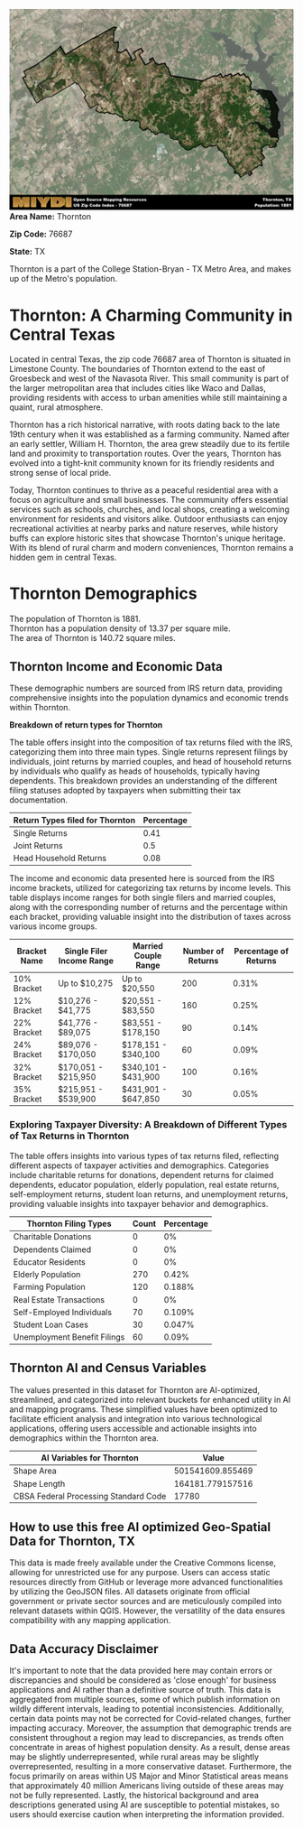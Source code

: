 ![Image Alt Text](../_images/76687.png)
**Area Name:** Thornton

**Zip Code:** 76687

**State:** TX

Thornton is a part of the College Station-Bryan - TX Metro Area, and makes up  of the Metro's population.  

# Thornton: A Charming Community in Central Texas  

Located in central Texas, the zip code 76687 area of Thornton is situated in Limestone County. The boundaries of Thornton extend to the east of Groesbeck and west of the Navasota River. This small community is part of the larger metropolitan area that includes cities like Waco and Dallas, providing residents with access to urban amenities while still maintaining a quaint, rural atmosphere.

Thornton has a rich historical narrative, with roots dating back to the late 19th century when it was established as a farming community. Named after an early settler, William H. Thornton, the area grew steadily due to its fertile land and proximity to transportation routes. Over the years, Thornton has evolved into a tight-knit community known for its friendly residents and strong sense of local pride.

Today, Thornton continues to thrive as a peaceful residential area with a focus on agriculture and small businesses. The community offers essential services such as schools, churches, and local shops, creating a welcoming environment for residents and visitors alike. Outdoor enthusiasts can enjoy recreational activities at nearby parks and nature reserves, while history buffs can explore historic sites that showcase Thornton's unique heritage. With its blend of rural charm and modern conveniences, Thornton remains a hidden gem in central Texas.

# Thornton Demographics

The population of Thornton is 1881.  
Thornton has a population density of 13.37 per square mile.  
The area of Thornton is 140.72 square miles.  

## Thornton Income and Economic Data

These demographic numbers are sourced from IRS return data, providing comprehensive insights into the population dynamics and economic trends within Thornton.

**Breakdown of return types for Thornton**

The table offers insight into the composition of tax returns filed with the IRS, categorizing them into three main types. Single returns represent filings by individuals, joint returns by married couples, and head of household returns by individuals who qualify as heads of households, typically having dependents. This breakdown provides an understanding of the different filing statuses adopted by taxpayers when submitting their tax documentation.

| Return Types filed for Thornton                              | Percentage          |
|----------------------------------------------------------|---------------------|
| Single Returns                                            | 0.41 |
| Joint Returns                                             | 0.5 |
| Head Household Returns                                    | 0.08 |

The income and economic data presented here is sourced from the IRS income brackets, utilized for categorizing tax returns by income levels. This table displays income ranges for both single filers and married couples, along with the corresponding number of returns and the percentage within each bracket, providing valuable insight into the distribution of taxes across various income groups.

| Bracket Name       | Single Filer Income Range | Married Couple Range | Number of Returns | Percentage of Returns |
|--------------------|----------------------------|----------------------|-------------------|-----------------------|
| 10% Bracket        | Up to $10,275              | Up to $20,550        | 200 | 0.31% |
| 12% Bracket        | $10,276 - $41,775          | $20,551 - $83,550    | 160 | 0.25% |
| 22% Bracket        | $41,776 - $89,075          | $83,551 - $178,150   | 90 | 0.14% |
| 24% Bracket        | $89,076 - $170,050         | $178,151 - $340,100  | 60 | 0.09% |
| 32% Bracket        | $170,051 - $215,950        | $340,101 - $431,900  | 100 | 0.16% |
| 35% Bracket        | $215,951 - $539,900        | $431,901 - $647,850  | 30 | 0.05% |

### Exploring Taxpayer Diversity: A Breakdown of Different Types of Tax Returns in Thornton

The table offers insights into various types of tax returns filed, reflecting different aspects of taxpayer activities and demographics. Categories include charitable returns for donations, dependent returns for claimed dependents, educator population, elderly population, real estate returns, self-employment returns, student loan returns, and unemployment returns, providing valuable insights into taxpayer behavior and demographics.

| Thornton Filing Types                    | Count | Percentage |
|--------------------------------------|-------|------------|
| Charitable Donations                 | 0 | 0% |
| Dependents Claimed                   | 0 | 0% |
| Educator Residents                   | 0 | 0% |
| Elderly Population                   | 270 | 0.42% |
| Farming Population                   | 120 | 0.188% |
| Real Estate Transactions             | 0 | 0% |
| Self-Employed Individuals            | 70 | 0.109% |
| Student Loan Cases                   | 30 | 0.047% |
| Unemployment Benefit Filings         | 60 | 0.09% |

## Thornton AI and Census Variables

The values presented in this dataset for Thornton are AI-optimized, streamlined, and categorized into relevant buckets for enhanced utility in AI and mapping programs. These simplified values have been optimized to facilitate efficient analysis and integration into various technological applications, offering users accessible and actionable insights into demographics within the Thornton area.

| AI Variables for Thornton | Value |
|-------------|-------|
| Shape Area | 501541609.855469 |
| Shape Length | 164181.779157516 |
| CBSA Federal Processing Standard Code | 17780 |

## How to use this free AI optimized Geo-Spatial Data for Thornton, TX

This data is made freely available under the Creative Commons license, allowing for unrestricted use for any purpose. Users can access static resources directly from GitHub or leverage more advanced functionalities by utilizing the GeoJSON files. All datasets originate from official government or private sector sources and are meticulously compiled into relevant datasets within QGIS. However, the versatility of the data ensures compatibility with any mapping application.

## Data Accuracy Disclaimer
It's important to note that the data provided here may contain errors or discrepancies and should be considered as 'close enough' for business applications and AI rather than a definitive source of truth. This data is aggregated from multiple sources, some of which publish information on wildly different intervals, leading to potential inconsistencies. Additionally, certain data points may not be corrected for Covid-related changes, further impacting accuracy. Moreover, the assumption that demographic trends are consistent throughout a region may lead to discrepancies, as trends often concentrate in areas of highest population density. As a result, dense areas may be slightly underrepresented, while rural areas may be slightly overrepresented, resulting in a more conservative dataset. Furthermore, the focus primarily on areas within US Major and Minor Statistical areas means that approximately 40 million Americans living outside of these areas may not be fully represented. Lastly, the historical background and area descriptions generated using AI are susceptible to potential mistakes, so users should exercise caution when interpreting the information provided.
